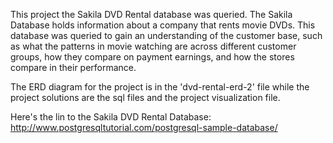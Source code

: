 This project the Sakila DVD Rental database was queried. The Sakila Database holds information about a company that rents movie DVDs. This database was queried to gain an understanding of the customer base, such as what the patterns in movie watching are across different customer groups, how they compare on payment earnings, and how the stores compare in their performance. 

The ERD diagram for the project is in the 'dvd-rental-erd-2' file while the project solutions are the sql files and the project visualization file.

Here's the lin to the Sakila DVD Rental Database:
http://www.postgresqltutorial.com/postgresql-sample-database/